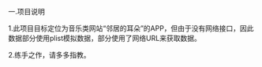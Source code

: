 一.项目说明

  1.此项目目标定位为音乐类网站“邻居的耳朵”的APP，但由于没有网络接口，因此数据部分使用plist模拟数据，部分使用了网络URL来获取数据。
  
  2.练手之作，请多多指教。
